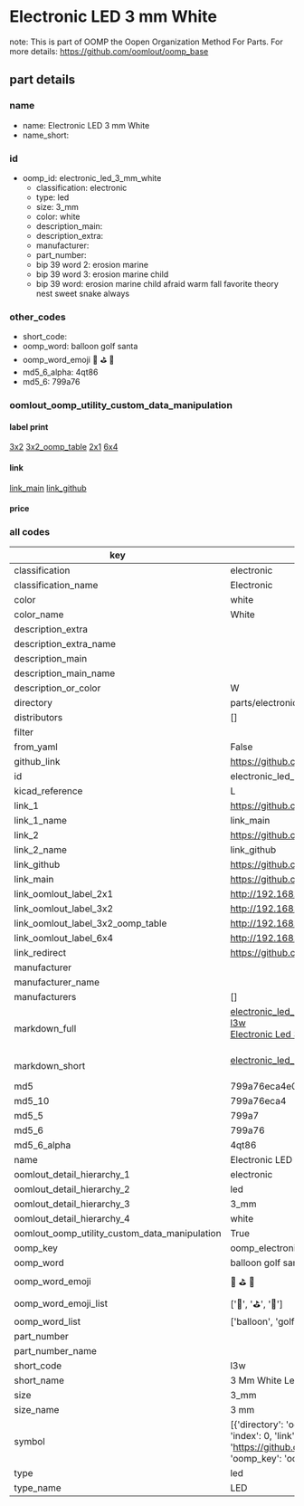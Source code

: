# Electronic LED 3 mm White  

note: This is part of OOMP the Oopen Organization Method For Parts. For more details: https://github.com/oomlout/oomp_base

##  part details
  







### name
* name: Electronic LED 3 mm White
* name_short: 
### id
* oomp_id: electronic_led_3_mm_white
  * classification: electronic
  * type: led
  * size: 3_mm
  * color: white
  * description_main: 
  * description_extra: 
  * manufacturer: 
  * part_number: 
  * bip 39 word 2: erosion marine
  * bip 39 word 3: erosion marine child
  * bip 39 word: erosion marine child afraid warm fall favorite theory nest sweet snake always

### other_codes
* short_code: 
* oomp_word: balloon golf santa
* oomp_word_emoji :balloon: :golf: :santa:
* md5_6_alpha: 4qt86
* md5_6: 799a76






### oomlout_oomp_utility_custom_data_manipulation
#### label print
[3x2](http://192.168.1.245:1112/?label=oomp%204qt86)
[3x2_oomp_table](http://192.168.1.108:1112/?label=oomp%204qt86)
[2x1](http://192.168.1.242:1112/?label=oomp%204qt86)
[6x4](http://192.168.1.55:1112/?label=oomp%204qt86)    

#### link

[link_main](https://github.com/oomlout/oomlout_oomp_version_1_messy/tree/main/parts/electronic_led_3_mm_white) [link_github](https://github.com/oomlout/oomlout_oomp_version_1_messy/tree/main/parts/electronic_led_3_mm_white)                             

#### price







### all codes 
| key | value |  
| --- | --- |  
| classification | electronic |  
| classification_name | Electronic |  
| color | white |  
| color_name | White |  
| description_extra |  |  
| description_extra_name |  |  
| description_main |  |  
| description_main_name |  |  
| description_or_color | W  |  
| directory | parts/electronic_led_3_mm_white |  
| distributors | [] |  
| filter |  |  
| from_yaml | False |  
| github_link | https://github.com/oomlout/oomlout_oomp_part_src/tree/main/parts/electronic_led_3_mm_white |  
| id | electronic_led_3_mm_white |  
| kicad_reference | L |  
| link_1 | https://github.com/oomlout/oomlout_oomp_version_1_messy/tree/main/parts/electronic_led_3_mm_white |  
| link_1_name | link_main |  
| link_2 | https://github.com/oomlout/oomlout_oomp_version_1_messy/tree/main/parts/electronic_led_3_mm_white |  
| link_2_name | link_github |  
| link_github | https://github.com/oomlout/oomlout_oomp_version_1_messy/tree/main/parts/electronic_led_3_mm_white |  
| link_main | https://github.com/oomlout/oomlout_oomp_version_1_messy/tree/main/parts/electronic_led_3_mm_white |  
| link_oomlout_label_2x1 | http://192.168.1.242:1112/?label=oomp%204qt86 |  
| link_oomlout_label_3x2 | http://192.168.1.245:1112/?label=oomp%204qt86 |  
| link_oomlout_label_3x2_oomp_table | http://192.168.1.108:1112/?label=oomp%204qt86 |  
| link_oomlout_label_6x4 | http://192.168.1.55:1112/?label=oomp%204qt86 |  
| link_redirect | https://github.com/oomlout/oomlout_oomp_version_1_messy/tree/main/parts/electronic_led_3_mm_white |  
| manufacturer |  |  
| manufacturer_name |  |  
| manufacturers | [] |  
| markdown_full | [electronic_led_3_mm_white](none)<br>[l3w](none)<br>[Electronic Led 3 Mm White](none)<br><br> |  
| markdown_short | [electronic_led_3_mm_white](none)<br><br> |  
| md5 | 799a76eca4e04a8148fb90484fe20265 |  
| md5_10 | 799a76eca4 |  
| md5_5 | 799a7 |  
| md5_6 | 799a76 |  
| md5_6_alpha | 4qt86 |  
| name | Electronic LED 3 mm White |  
| oomlout_detail_hierarchy_1 | electronic |  
| oomlout_detail_hierarchy_2 | led |  
| oomlout_detail_hierarchy_3 | 3_mm |  
| oomlout_detail_hierarchy_4 | white |  
| oomlout_oomp_utility_custom_data_manipulation | True |  
| oomp_key | oomp_electronic_led_3_mm_white |  
| oomp_word | balloon golf santa |  
| oomp_word_emoji | :balloon: :golf: :santa: |  
| oomp_word_emoji_list | [':balloon:', ':golf:', ':santa:'] |  
| oomp_word_list | ['balloon', 'golf', 'santa'] |  
| part_number |  |  
| part_number_name |  |  
| short_code | l3w |  
| short_name | 3 Mm White Led |  
| size | 3_mm |  
| size_name | 3 mm |  
| symbol | [{'directory': 'oomlout_oomp_symbol_bot/symbols/kicad_device_led//working/working.kicad_sym', 'index': 0, 'link': 'https://github.com/oomlout/oomlout_oomp_symbol_bot/tree/main/symbols/kicad_device_led', 'oomp_key': 'oomp_kicad_device_led'}] |  
| type | led |  
| type_name | LED |  
